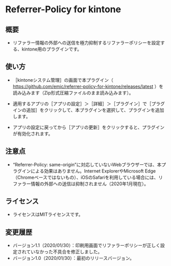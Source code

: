 # Referrer-Policy for kintone

## 概要

* リファラー情報の外部への送信を極力抑制するリファラーポリシーを設定する、kintone用のプラグインです。

## 使い方

* ［kintoneシステム管理］の画面で本プラグイン（ https://github.com/emic/referrer-policy-for-kintone/releases/latest ）を読み込みます（Zip形式圧縮ファイルのまま読み込みます）。

* 適用するアプリの［アプリの設定］＞［詳細］＞［プラグイン］で［プラグインの追加］をクリックして、本プラグインを選択して、プラグインを追加します。

* アプリの設定に戻ってから［アプリの更新］をクリックすると、プラグインが有効化されます。

## 注意点

* “Referrer-Policy: same-origin”に対応していないWebブラウザーでは、本プラグインによる効果はありません。Internet ExplorerやMicrosoft Edge（Chromeベースではないもの）、iOSのSafariを利用している場合には、リファラー情報の外部への送信は抑制されません（2020年1月現在）。

## ライセンス

* ライセンスはMITライセンスです。

## 変更履歴

* バージョン1.1（2020/01/30）：印刷用画面でリファラーポリシーが正しく設定されていなかった不具合を修正しました。
* バージョン1.0（2020/01/30）：最初のリリースバージョン。
